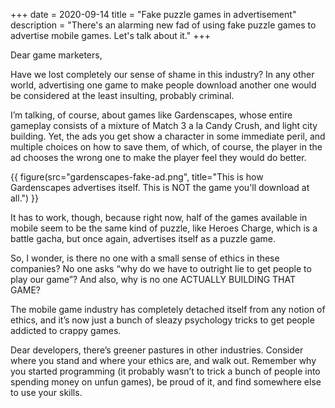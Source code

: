 +++
date = 2020-09-14
title = "Fake puzzle games in advertisement"
description = "There's an alarming new fad of using fake puzzle games to advertise mobile games. Let's talk about it."
+++

Dear game marketers,

Have we lost completely our sense of shame in this industry? In any other
world, advertising one game to make people download another one would be
considered at the least insulting, probably criminal. 

I’m talking, of course, about games like Gardenscapes, whose entire gameplay
consists of a mixture of Match 3 a la Candy Crush, and light city building.
Yet, the ads you get show a character in some immediate peril, and multiple
choices on how to save them, of which, of course, the player in the ad chooses
the wrong one to make the player feel they would do better. 

{{ figure(src="gardenscapes-fake-ad.png", title="This is how Gardenscapes advertises itself. This is NOT the game you'll download at all.") }}

It has to work, though, because right now, half of the games available in
mobile seem to be the same kind of puzzle, like Heroes Charge, which is a
battle gacha, but once again, advertises itself as a puzzle game. 

So, I wonder, is there no one with a small sense of ethics in these companies?
No one asks “why do we have to outright lie to get people to play our game”?
And also, why is no one ACTUALLY BUILDING THAT GAME?

The mobile game industry has completely detached itself from any notion of
ethics, and it’s now just a bunch of sleazy psychology tricks to get people
addicted to crappy games. 

Dear developers, there’s greener pastures in other industries. Consider where
you stand and where your ethics are, and walk out. Remember why you started
programming (it probably wasn’t to trick a bunch of people into spending money
on unfun games), be proud of it, and find somewhere else to use your skills. 
